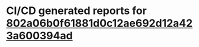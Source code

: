# CI/CD generated reports for [802a06b0f61881d0c12ae692d12a423a600394ad](https://github.com/hydephp/develop/commit/802a06b0f61881d0c12ae692d12a423a600394ad)
